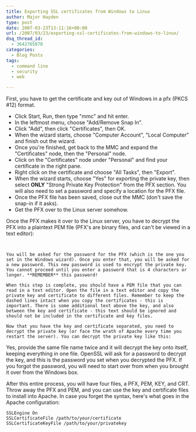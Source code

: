 ```yaml
---
title: Exporting SSL certificates from Windows to Linux
author: Major Hayden
type: post
date: 2007-03-23T13:11:16+00:00
url: /2007/03/23/exporting-ssl-certificates-from-windows-to-linux/
dsq_thread_id:
  - 3642765870
categories:
  - Blog Posts
tags:
  - command line
  - security
  - web

---
```

First, you have to get the certificate and key out of Windows in a pfx (PKCS #12) format.

  * Click Start, Run, then type "mmc" and hit enter.
  * In the leftmost menu, choose "Add/Remove Snap In".
  * Click "Add", then click "Certificates", then OK.
  * When the wizard starts, choose "Computer Account", "Local Computer" and finish out the wizard.
  * Once you're finished, get back to the MMC and expand the "Certificates" node, then the "Personal" node.
  * Click on the "Certificates" node under "Personal" and find your certificate in the right pane.
  * Right click on the certificate and choose "All Tasks", then "Export".
  * When the wizard starts, choose "Yes" for exporting the private key, then select **ONLY** "Strong Private Key Protection" from the PFX section. You will also need to set a password and specify a location for the PFX file.
  * Once the PFX file has been saved, close out the MMC (don't save the snap-in if it asks).
  * Get the PFX over to the Linux server somehow.

Once the PFX makes it over to the Linux server, you have to decrypt the PFX into a plaintext PEM file (PFX's are binary files, and can't be viewed in a text editor):

```


You will be asked for the password for the PFX (which is the one you set in the Windows wizard). Once you enter that, you will be asked for a new password. This new password is used to encrypt the private key. You cannot proceed until you enter a password that is 4 characters or longer. **REMEMBER** this password!

When this step is complete, you should have a PEM file that you can read in a text editor. Open the file in a text editor and copy the private key and certificate to different files. Remember to keep the dashed lines intact when you copy the certificates - this is important. There is some additional text above the key, and also between the key and certificate - this text should be ignored and should not be included in the certificate and key files.

Now that you have the key and certificate separated, you need to decrypt the private key (or face the wrath of Apache every time you restart the server). You can decrypt the private key like this:

```


Yes, provide the same file name twice and it will decrypt the key onto itself, keeping everything in one file. OpenSSL will ask for a password to decrypt the key, and this is the password you set when you decrypted the PFX. If you forgot the password, you will need to start over from when you brought it over from the Windows box.

After this entire process, you will have four files, a PFX, PEM, KEY, and CRT. Throw away the PFX and PEM, and you can use the key and certificate files to install into Apache. In case you forget the syntax, here's what goes in the Apache configuration:

```
SSLEngine On
SSLCertificateFile /path/to/your/certificate
SSLCertificateKeyFile /path/to/your/privatekey
```

